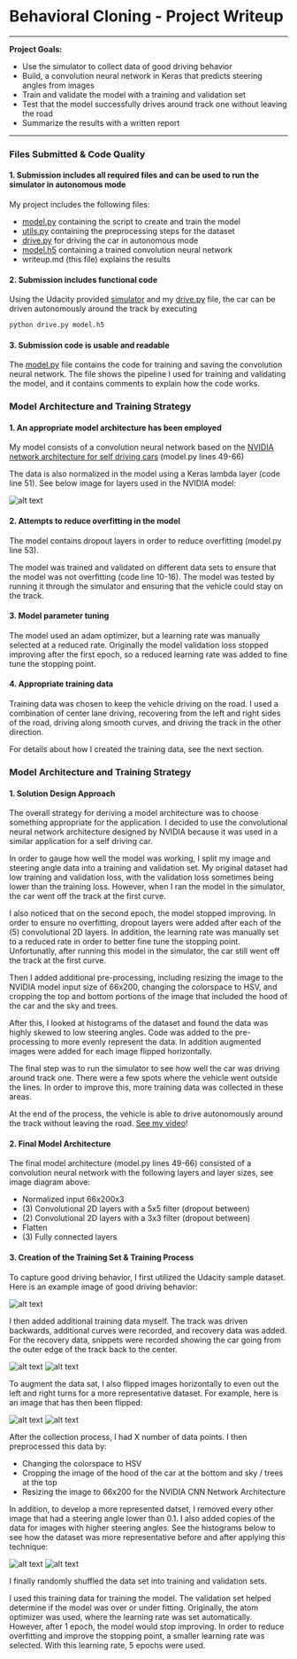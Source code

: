 # **Behavioral Cloning - Project Writeup**
---

**Project Goals:**
* Use the simulator to collect data of good driving behavior
* Build, a convolution neural network in Keras that predicts steering angles from images
* Train and validate the model with a training and validation set
* Test that the model successfully drives around track one without leaving the road
* Summarize the results with a written report


[//]: # (Image References)

[image1]: ./examples/center_lane_driving.jpg "Center Lane Driving"
[image2]: ./examples/smooth_curve_driving.jpg "Smooth Curve Driving"
[image3]: ./examples/recovery_driving.jpg "Recovery Driving"
[image4]: ./examples/unflipped_image.jpg "Unflipped"
[image5]: ./examples/flipped_image.jpg "Flipped"
[image6]: ./examples/Histogram_OriginalDataset.png "Original Dataset"
[image7]: ./examples/Histogram_ModifiedDataset.png "Modified Dataset"
[image8]: ./examples/cnn-architecture.png "NVIDIA Architecture" 


---
### Files Submitted & Code Quality

#### 1. Submission includes all required files and can be used to run the simulator in autonomous mode

My project includes the following files:
* [model.py](model.py) containing the script to create and train the model
* [utils.py](utils.py) containing the preprocessing steps for the dataset
* [drive.py](drive.py) for driving the car in autonomous mode
* [model.h5](model.h5) containing a trained convolution neural network 
* writeup.md (this file) explains the results

#### 2. Submission includes functional code
Using the Udacity provided [simulator](https://d17h27t6h515a5.cloudfront.net/topher/2017/February/58ae4594_mac-sim.app/mac-sim.app.zip) and my [drive.py](drive.py) file, the car can be driven autonomously around the track by executing 
```sh
python drive.py model.h5
```

#### 3. Submission code is usable and readable

The [model.py](model.py) file contains the code for training and saving the convolution neural network. The file shows the pipeline I used for training and validating the model, and it contains comments to explain how the code works.

### Model Architecture and Training Strategy

#### 1. An appropriate model architecture has been employed

My model consists of a convolution neural network based on the [NVIDIA network architecture for self driving cars](https://devblogs.nvidia.com/parallelforall/deep-learning-self-driving-cars/) (model.py lines 49-66) 

The data is also normalized in the model using a Keras lambda layer (code line 51). See below image for layers used in the NVIDIA model:

![alt text][image8]

#### 2. Attempts to reduce overfitting in the model

The model contains dropout layers in order to reduce overfitting (model.py line 53). 

The model was trained and validated on different data sets to ensure that the model was not overfitting (code line 10-16). The model was tested by running it through the simulator and ensuring that the vehicle could stay on the track.

#### 3. Model parameter tuning

The model used an adam optimizer, but a learning rate was manually selected at a reduced rate. Originally the model validation loss stopped improving after the first epoch, so a reduced learning rate was added to fine tune the stopping point.

#### 4. Appropriate training data

Training data was chosen to keep the vehicle driving on the road. I used a combination of center lane driving, recovering from the left and right sides of the road, driving along smooth curves, and driving the track in the other direction. 

For details about how I created the training data, see the next section. 

### Model Architecture and Training Strategy

#### 1. Solution Design Approach

The overall strategy for deriving a model architecture was to choose something appropriate for the application. I decided to use the convolutional neural network architecture designed by NVIDIA because it was used in a similar application for a self driving car. 

In order to gauge how well the model was working, I split my image and steering angle data into a training and validation set. My original dataset had low training and validation loss, with the validation loss sometimes being lower than the training loss. However, when I ran the model in the simulator, the car went off the track at the first curve. 

I also noticed that on the second epoch, the model stopped improving. In order to ensure no overfitting, dropout layers were added after each of the (5) convolutional 2D layers. In addition, the learning rate was manually set to a reduced rate in order to better fine tune the stopping point. Unfortunatly, after running this model in the simulator, the car still went off the track at the first curve. 

Then I added additional pre-processing, including resizing the image to the NVIDIA model input size of 66x200, changing the colorspace to HSV, and cropping the top and bottom portions of the image that included the hood of the car and the sky and trees. 

After this, I looked at histograms of the dataset and found the data was highly skewed to low steering angles. Code was added to the pre-processing to more evenly represent the data. In addition augmented images were added for each image flipped horizontally. 

The final step was to run the simulator to see how well the car was driving around track one. There were a few spots where the vehicle went outside the lines. In order to improve this, more training data was collected in these areas. 

At the end of the process, the vehicle is able to drive autonomously around the track without leaving the road. [See my video](https://www.youtube.com/embed/KLlb4TpVvCY)!

#### 2. Final Model Architecture

The final model architecture (model.py lines 49-66) consisted of a convolution neural network with the following layers and layer sizes, see image diagram above:
* Normalized input 66x200x3
* (3) Convolutional 2D layers with a 5x5 filter (dropout between)
* (2) Convolutional 2D layers with a 3x3 filter (dropout between)
* Flatten
* (3) Fully connected layers 

#### 3. Creation of the Training Set & Training Process

To capture good driving behavior, I first utilized the Udacity sample dataset. Here is an example image of good driving behavior:

![alt text][image1]

I then added additional training data myself. The track was driven backwards, additional curves were recorded, and recovery data was added. For the recovery data, snippets were recorded showing the car going from the outer edge of the track back to the center.

![alt text][image2]
![alt text][image3]

To augment the data sat, I also flipped images horizontally to even out the left and right turns for a more representative dataset. For example, here is an image that has then been flipped:

![alt text][image4]
![alt text][image5]

After the collection process, I had X number of data points. I then preprocessed this data by:
* Changing the colorspace to HSV
* Cropping the image of the hood of the car at the bottom and sky / trees at the top
* Resizing the image to 66x200 for the NVIDIA CNN Network Architecture

In addition, to develop a more represented datset, I removed every other image that had a steering angle lower than 0.1. I also added copies of the data for images with higher steering angles. See the histograms below to see how the dataset was more representative before and after applying this technique:

![alt text][image6]
![alt text][image7]

I finally randomly shuffled the data set into training and validation sets. 

I used this training data for training the model. The validation set helped determine if the model was over or under fitting. Originally, the atom optimizer was used, where the learning rate was set automatically. However, after 1 epoch, the model would stop improving. In order to reduce overfitting and improve the stopping point, a smaller learning rate was selected. With this learning rate, 5 epochs were used. 

